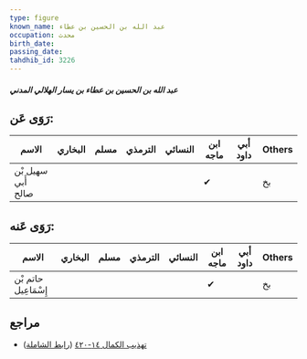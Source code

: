```yaml
---
type: figure
known_name: عبد الله بن الحسين بن عطاء
occupation: محدث
birth_date:
passing_date:
tahdhib_id: 3226
---
```

##### عبد الله بن الحسين بن عطاء بن يسار الهلالي المدني

## رَوَى عَن:
| الاسم              | البخاري | مسلم | الترمذي | النسائي | ابن ماجه | أبي داود | Others |
| ------------------ | ------- | ---- | ------- | ------- | -------- | -------- | ------ |
| سهيل بْن أَبي صالح |         |      |         |         | ✔        |          | بخ     |
## رَوَى عَنه:
| الاسم                | البخاري | مسلم | الترمذي | النسائي | ابن ماجه | أبي داود | Others |
| -------------------- | ------- | ---- | ------- | ------- | -------- | -------- | ------ |
| حاتم بْن إِسْمَاعِيل |         |      |         |         | ✔        |          | بخ     |
## مراجع
- [تهذيب الكمال ١٤-٤٢٠](obsidian://open?vault=Tahdhib-al-Kamal&file=Figures/٣٢٢٦-عبد%20الله%20بن%20الحسين%20بن%20عطاء%20بن%20يسار%20الهلالي%20المدني) ([رابط الشاملة](https://shamela.ws/book/3722/7348))